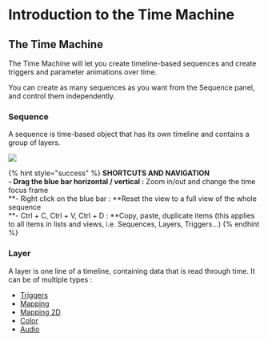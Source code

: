 # Introduction to the Time Machine

## The Time Machine

The Time Machine will let you create timeline-based sequences and create triggers and parameter animations over time.

You can create as many sequences as you want from the Sequence panel, and control them independently.

### Sequence

A sequence is time-based object that has its own timeline and contains a group of layers.

![](../.gitbook/assets/sequence.gif)

{% hint style="success" %}
**SHORTCUTS AND NAVIGATION**\
**- Drag the blue bar horizontal / vertical :** Zoom in/out and change the time focus frame\
**-  Right click on the blue bar : **Reset the view to a full view of the whole sequence\
**- Ctrl + C, Ctrl + V, Ctrl + D : **Copy, paste, duplicate items (this applies to all items in lists and views, i.e. Sequences, Layers, Triggers...)
{% endhint %}

### Layer

A layer is one line of a timeline, containing data that is read through time. It can be of multiple types :

* [Triggers](trigger-layer.md)
* [Mapping](../the-state-machine/mappings.md)
* [Mapping 2D](mapping-2d-layer.md)
* [Color](color-layer.md)
* [Audio](audio-layer.md)
